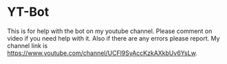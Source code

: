 # YT-Bot
This is for help with the bot on my youtube channel.
Please comment on video if you need help with it. Also if there are any errors please report.
My channel link is https://www.youtube.com/channel/UCFl9SyAccKzkAXkbUv6YsLw.
